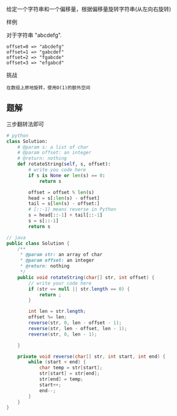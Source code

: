 给定一个字符串和一个偏移量，根据偏移量旋转字符串(从左向右旋转)

样例

对于字符串 "abcdefg".

    offset=0 => "abcdefg"
    offset=1 => "gabcdef"
    offset=2 => "fgabcde"
    offset=3 => "efgabcd"

挑战

    在数组上原地旋转，使用O(1)的额外空间

## 题解

三步翻转法即可

```python
# python
class Solution:
    # @param s: a list of char
    # @param offset: an integer
    # @return: nothing
    def rotateString(self, s, offset):
        # write you code here
        if s is None or len(s) == 0:
            return s

        offset = offset % len(s)
        head = s[:len(s) - offset]
        tail = s[len(s) - offset:]
        # [::-1] means reverse in Python
        s = head[::-1] + tail[::-1]
        s = s[::-1]
        return s

```

```java
// java
public class Solution {
    /**
     * @param str: an array of char
     * @param offset: an integer
     * @return: nothing
     */
    public void rotateString(char[] str, int offset) {
        // write your code here
        if (str == null || str.length == 0) {
            return ;
        }

        int len = str.length;
        offset %= len;
        reverse(str, 0, len - offset - 1);
        reverse(str, len - offset, len - 1);
        reverse(str, 0, len - 1);

    }

    private void reverse(char[] str, int start, int end) {
        while (start < end) {
            char temp = str[start];
            str[start] = str[end];
            str[end] = temp;
            start++;
            end--;
        }
    }
}

```